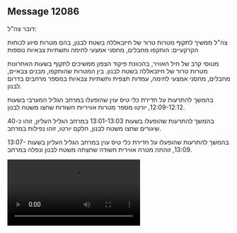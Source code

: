 ## Message 12086

דובר צה"ל:

צה"ל ממשיך לתקוף מטרות טרור של חיזבאללה בשטח לבנון, בהם מטרות סיוע לכוחות הקרקעיים: הותקפו מחבלים, מחסני אמצעי לחימה ותשתיות צבאיות נוספות

מטוסי קרב של חיל האוויר, בהכוונת פיקוד הצפון ממשיכים לתקוף בשעות האחרונות מטרות טרור של חיזבאללה בשטח לבנון. בין המטרות שהותקפו, מבנים צבאיים, מחבלים, מחסני אמצעי לחימה, עמדות תצפית ותשתיות צבאיות במספר מרחבים בדרום לבנון.

בהמשך להתרעות על חדירת כלי טיס עוין שהופעלו במרחב הגליל המערבי בשעות 12:09-12:12, יורטו מספר מטרות אוויריות חשודות שחצו משטח לבנון.

בהמשך להתרעות שהופעלו בשעות 13:01-13:03 במרחב הגליל העליון, זוהו כ-40 שיגורים שחצו משטח לבנון, חלקם יורטו, זוהו נפילות במרחב.

בהמשך להתרעות שהופעלו על חדירת כלי טיס עוין במרחב הגליל העליון בשעות 13:07-13:09, זוהתה מטרה אווירית חשודה שחצתה משטח לבנון ונפלה במרחב.

![Video](https://data.iron-swords.co.il/2024/October/02/12086/12086_media.mp4)
